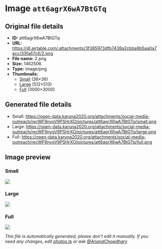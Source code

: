 # Image `att6agrX6wA7BtGTq`

## Original file details

- **ID:** att6agrX6wA7BtGTq
- **URL:** https://dl.airtable.com/.attachments/3f385973dfb7438a2cbba9b5aa0a7acc/33fa67c6/2.png
- **File name:** 2.png
- **Size:** 1462506
- **Type:** image/png
- **Thumbnails:**
  - [Small](https://dl.airtable.com/.attachmentThumbnails/146b992b0d544b496e6ace3a3cb60383/d92d7830) (36×36)
  - [Large](https://dl.airtable.com/.attachmentThumbnails/21ed912dffb3cedce37f6a0b50c95f71/fbb27f65) (512×513)
  - [Full](https://dl.airtable.com/.attachmentThumbnails/3118b922fc3a4ff1f5e4bb802f32ef0e/83ad056d) (3000×3000)

## Generated file details

- Small: https://open-data.karuna2020.org/attachments/social-media-outreach/recWF9nyoV9PSHrXO/pictures/att6agrX6wA7BtGTq/small.png
- Large: https://open-data.karuna2020.org/attachments/social-media-outreach/recWF9nyoV9PSHrXO/pictures/att6agrX6wA7BtGTq/large.png
- Full: https://open-data.karuna2020.org/attachments/social-media-outreach/recWF9nyoV9PSHrXO/pictures/att6agrX6wA7BtGTq/full.png

## Image preview

### Small

![](https://open-data.karuna2020.org/attachments/social-media-outreach/recWF9nyoV9PSHrXO/pictures/att6agrX6wA7BtGTq/small.png)

### Large

![](https://open-data.karuna2020.org/attachments/social-media-outreach/recWF9nyoV9PSHrXO/pictures/att6agrX6wA7BtGTq/large.png)

### Full

![](https://open-data.karuna2020.org/attachments/social-media-outreach/recWF9nyoV9PSHrXO/pictures/att6agrX6wA7BtGTq/full.png)

_This file is automatically generated, please don't edit it manually. If you need any changes, edit [photos.ts](/photos.ts) or ask [@AnandChowdhary](https://github.com/AnandChowdhary)_
